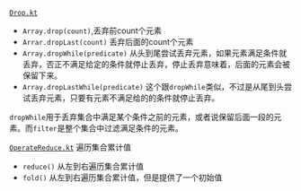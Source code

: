 [`Drop.kt`](OperateDrop.kt)

* `Array.drop(count)`,丢弃前count个元素
* `Arrar.dropLast(count)` 丢弃后面的count个元素
* `Array.dropWhile(predicate)` 从头到尾尝试丢弃元素，如果元素满足条件就丢弃，否正不满足给定的条件就停止丢弃，停止丢弃意味着，后面的元素会被保留下来。
* `Array.dropLastWhile(predicate)` 这个跟`dropWhile`类似，不过是从尾到头尝试丢弃元素，只要有元素不满足给的的条件就停止丢弃。

`dropWhile`用于丢弃集合中满足某个条件之前的元素，或者说保留后面一段的元素。而`filter`是整个集合中过滤满足条件的元素。

[`OperateReduce.kt`](OperateReduce.kt) 遍历集合累计值

* `reduce()` 从左到右遍历集合累计值
* `fold()` 从左到右遍历集合累计值，但是提供了一个初始值